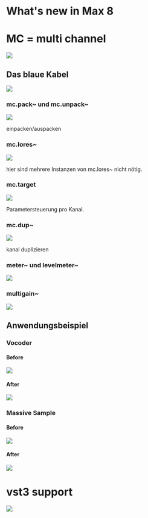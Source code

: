 # What's new in Max 8

 
# MC = multi channel

![](extra/mcobj.png)


## Das blaue Kabel

![](extra/mc1.png)

### mc.pack~ und mc.unpack~
 
![](extra/mc2.png)

einpacken/auspacken
 
### mc.lores~
 
![](extra/mc3.png)
 
 hier sind mehrere Instanzen von mc.lores~ nicht nötig.
 
### mc.target
 
![](extra/mc4.png)

Parametersteuerung pro Kanal.

### mc.dup~

![](extra/mc5.png)

kanal duplizieren

### meter~ und levelmeter~

![](extra/meter.png)
 
### multigain~

![](extra/multigain.png)

## Anwendungsbeispiel

### Vocoder


#### Before

![](extra/vocoder.png)

#### After

![](extra/after.png)


### Massive Sample

#### Before

![](extra/random.png)

#### After

![](extra/random_after.png)



# vst3 support

![](extra/plug.png)

